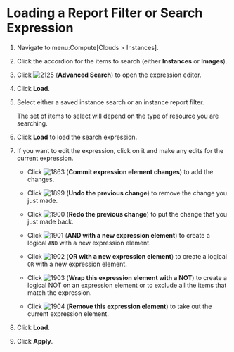 # Loading a Report Filter or Search Expression

1.  Navigate to menu:Compute\[Clouds \> Instances\].

2.  Click the accordion for the items to search (either **Instances** or
    **Images**).

3.  Click ![2125](../images/2125.png) (**Advanced Search**) to open the
    expression editor.

4.  Click **Load**.

5.  Select either a saved instance search or an instance report filter.

    <div class="note">

    The set of items to select will depend on the type of resource you
    are searching.

    </div>

6.  Click **Load** to load the search expression.

7.  If you want to edit the expression, click on it and make any edits
    for the current expression.

      - Click ![1863](../images/1863.png) (**Commit expression element
        changes**) to add the changes.

      - Click ![1899](../images/1899.png) (**Undo the previous change**)
        to remove the change you just made.

      - Click ![1900](../images/1900.png) (**Redo the previous change**)
        to put the change that you just made back.

      - Click ![1901](../images/1901.png) (**AND with a new expression
        element**) to create a logical `AND` with a new expression
        element.

      - Click ![1902](../images/1902.png) (**OR with a new expression
        element**) to create a logical `OR` with a new expression
        element.

      - Click ![1903](../images/1903.png) (**Wrap this expression element
        with a NOT**) to create a logical NOT on an expression element
        or to exclude all the items that match the expression.

      - Click ![1904](../images/1904.png) (**Remove this expression
        element**) to take out the current expression element.

8.  Click **Load**.

9.  Click **Apply**.
